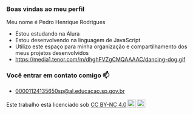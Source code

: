 ### Boas vindas ao meu perfil 

Meu nome é Pedro Henrique Rodrigues

- Estou estudando na Alura
- Estou desenvolvendo na linguagem de JavaScript
- Utilizo este espaço para minha organização e compartilhamento dos meus projetos desenvolvidos
- https://media1.tenor.com/m/dhghFVZgCMQAAAAC/dancing-dog.gif

### Você entrar em contato comigo 📫

- 00001124135650sp@al.educacao.sp.gov.br
<p xmlns:cc="http://creativecommons.org/ns#" >Este trabalho está licenciado sob <a href="https://creativecommons.org/licenses/by-nc/4.0/?ref=chooser-v1" target="_blank" rel="license noopener noreferrer" style="display:inline-block;">CC BY-NC 4.0<img style="height:22px!important;margin-left:3px;vertical-align:text-bottom;" src="https://mirrors.creativecommons.org/presskit/icons/cc.svg?ref=chooser-v1" alt=""><img style="height:22px!important;margin-left:3px;vertical-align:text-bottom;" src="https://mirrors.creativecommons.org/presskit/icons/by.svg?ref=chooser-v1" alt=""><img style="altura:22px!importante;margem-esquerda:3px;alinhamento-vertical:texto-inferior;" src="https://mirrors.creativecommons.org/presskit/icons/nc.svg?ref=chooser-v1" alt=""></a></p>
